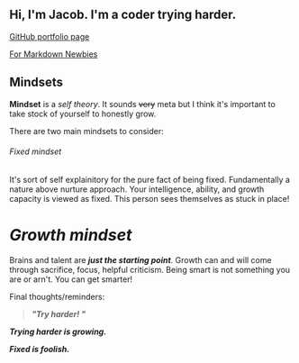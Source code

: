 ## Hi, I'm Jacob. I'm a coder trying harder.
[GitHub portfolio page](https://github.com/jacobrigal)

[For Markdown Newbies](https://jacobrigal.github.io/learning-journal/learning_markdown.html)

## Mindsets

**Mindset** is a *self theory*. It sounds ~~very~~ meta but I think it's important to take stock of yourself to honestly grow. 

There are two main mindsets to consider:
 
###### Fixed mindset

It's sort of self explainitory for the pure fact of being fixed. Fundamentally a nature above nurture approach. Your intelligence, ability, and growth capacity is viewed as fixed. This person sees themselves as stuck in place! 

# **_Growth mindset_** 

Brains and talent are ***just the starting point***. Growth can and will come through sacrifice, focus, helpful criticism. Being smart is not something you are or arn't. You can get smarter!

Final thoughts/reminders:
> ***"Try harder!  "***

***Trying harder is growing.***

***Fixed is foolish.***


